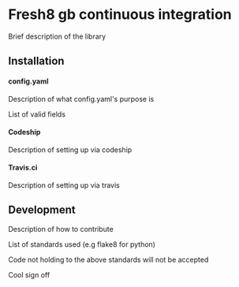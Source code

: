 # Fresh8 gb continuous integration

Brief description of the library

## Installation

#### config.yaml

Description of what config.yaml's purpose is

List of valid fields

#### Codeship

Description of setting up via codeship

#### Travis.ci

Description of setting up via travis

## Development

Description of how to contribute

List of standards used (e.g flake8 for python)

Code not holding to the above standards will not be accepted

Cool sign off
